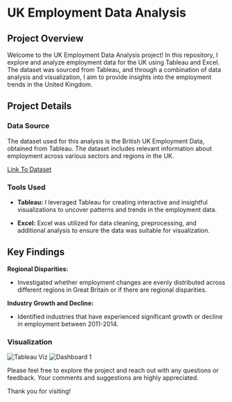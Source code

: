 # UK Employment Data Analysis

## Project Overview

Welcome to the UK Employment Data Analysis project! In this repository, I explore and analyze employment data for the UK using Tableau and Excel. The dataset was sourced from Tableau, and through a combination of data analysis and visualization, I aim to provide insights into the employment trends in the United Kingdom.

## Project Details

### Data Source

The dataset used for this analysis is the British UK Employment Data, obtained from Tableau. The dataset includes relevant information about employment across various sectors and regions in the UK.

[Link To Dataset](https://public.tableau.com/app/learn/sample-data)

### Tools Used

- **Tableau:** I leveraged Tableau for creating interactive and insightful visualizations to uncover patterns and trends in the employment data.

- **Excel:** Excel was utilized for data cleaning, preprocessing, and additional analysis to ensure the data was suitable for visualization.

## Key Findings

**Regional Disparities:**
- Investigated whether employment changes are evenly distributed across different regions in Great Britain or if there are regional disparities.

**Industry Growth and Decline:**
- Identified industries that have experienced significant growth or decline in employment between 2011-2014.


### Visualization

![Tableau Viz](https://public.tableau.com/views/Dashboard-EmploymentDataUK/Dashboard1?:language=en-US&:display_count=n&:origin=viz_share_link)
![Dashboard 1](https://github.com/DayaPanesar/Tableau-Employment-Data-UK/assets/150025934/5a4752f9-1008-41f1-bdfe-9dfea526292c)

Please feel free to explore the project and reach out with any questions or feedback. Your comments and suggestions are highly appreciated.

Thank you for visiting!

